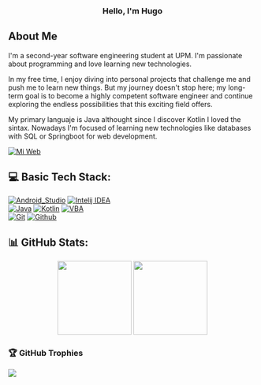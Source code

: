 <h3 align="center">Hello, I'm Hugo</h3>

## About Me

I'm a second-year software engineering student at UPM. I'm passionate about programming and love learning new technologies.

In my free time, I enjoy diving into personal projects that challenge me and push me to learn new things. But my journey doesn't stop here; my long-term goal is to become a highly competent software engineer and continue exploring the endless possibilities that this exciting field offers.

My primary languaje is Java althought since I discover Kotlin I loved the sintax. Nowadays I'm focused of learning new technologies like databases with SQL or Springboot for web development.

[![Mi Web](https://img.shields.io/badge/Mi%20Web-c8cf4e?style=for-the-badge
)](https://hugoalvarezajenjo.github.io/)


## 💻 Basic Tech Stack:
[![Android_Studio](https://img.shields.io/badge/Android_Studio-3DDC84?style=for-the-badge&logo=android-studio&logoColor=white&labelColor=101010)]()
[![Intelij IDEA](https://img.shields.io/badge/InteliJ_IDEA-f1325f?style=for-the-badge&logo=intellijidea&logoColor=white&labelColor=101010)]()
</br>
[![Java](https://img.shields.io/badge/Java-eb5428?style=for-the-badge&logo=java&logoColor=white&labelColor=101010)]()
[![Kotlin](https://img.shields.io/badge/Kotlin-c921b0?style=for-the-badge&logo=kotlin&logoColor=white&labelColor=101010)]()
[![VBA](https://img.shields.io/badge/Visual_Basic_A-278022?style=for-the-badge&logo=visualbasic&logoColor=white&labelColor=101010)]()
</br>
[![Git](https://img.shields.io/badge/Git-e84e31?style=for-the-badge&logo=git&logoColor=white&labelColor=101010)]()
[![Github](https://img.shields.io/badge/GitHub-007396?style=for-the-badge&logo=github&logoColor=white&labelColor=101010)]()


## 📊 GitHub Stats:
<p align="center">
  <img height="150em" src="https://github-readme-stats-eight-theta.vercel.app/api?username=HugoAlvarezAjenjo&show_icons=true&theme=algolia&include_all_commits=true&count_private=true"/>
  <img height="150em" src="https://github-readme-stats-eight-theta.vercel.app/api/top-langs/?username=HugoAlvarezAjenjo&layout=compact&langs_count=8&theme=algolia"/>
</p>

### 🏆 GitHub Trophies
![](https://github-profile-trophy.vercel.app/?username=HugoAlvarezAjenjo&theme=juicyfresh&no-frame=false&no-bg=false&margin-w=4)
